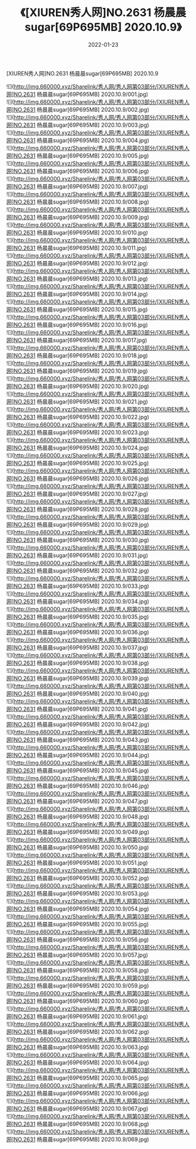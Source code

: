 ﻿---
layout: post
title:  《[XIUREN秀人网]NO.2631 杨晨晨sugar[69P695MB] 2020.10.9》
date:   2022-01-23
img: http://img.660000.xyz/Sharelink/秀人网/秀人网第03部分/[XIUREN秀人网]NO.2631 杨晨晨sugar[69P695MB] 2020.10.9/000.jpg
categories: [美女, 清纯, 唯美]
---

[XIUREN秀人网]NO.2631 杨晨晨sugar[69P695MB] 2020.10.9

 ![](http://img.660000.xyz/Sharelink/秀人网/秀人网第03部分/[XIUREN秀人网]NO.2631 杨晨晨sugar[69P695MB] 2020.10.9/001.jpg) <br>![](http://img.660000.xyz/Sharelink/秀人网/秀人网第03部分/[XIUREN秀人网]NO.2631 杨晨晨sugar[69P695MB] 2020.10.9/002.jpg) <br>![](http://img.660000.xyz/Sharelink/秀人网/秀人网第03部分/[XIUREN秀人网]NO.2631 杨晨晨sugar[69P695MB] 2020.10.9/003.jpg) <br>![](http://img.660000.xyz/Sharelink/秀人网/秀人网第03部分/[XIUREN秀人网]NO.2631 杨晨晨sugar[69P695MB] 2020.10.9/004.jpg) <br>![](http://img.660000.xyz/Sharelink/秀人网/秀人网第03部分/[XIUREN秀人网]NO.2631 杨晨晨sugar[69P695MB] 2020.10.9/005.jpg) <br>![](http://img.660000.xyz/Sharelink/秀人网/秀人网第03部分/[XIUREN秀人网]NO.2631 杨晨晨sugar[69P695MB] 2020.10.9/006.jpg) <br>![](http://img.660000.xyz/Sharelink/秀人网/秀人网第03部分/[XIUREN秀人网]NO.2631 杨晨晨sugar[69P695MB] 2020.10.9/007.jpg) <br>![](http://img.660000.xyz/Sharelink/秀人网/秀人网第03部分/[XIUREN秀人网]NO.2631 杨晨晨sugar[69P695MB] 2020.10.9/008.jpg) <br>![](http://img.660000.xyz/Sharelink/秀人网/秀人网第03部分/[XIUREN秀人网]NO.2631 杨晨晨sugar[69P695MB] 2020.10.9/009.jpg) <br>![](http://img.660000.xyz/Sharelink/秀人网/秀人网第03部分/[XIUREN秀人网]NO.2631 杨晨晨sugar[69P695MB] 2020.10.9/010.jpg) <br>![](http://img.660000.xyz/Sharelink/秀人网/秀人网第03部分/[XIUREN秀人网]NO.2631 杨晨晨sugar[69P695MB] 2020.10.9/011.jpg) <br>![](http://img.660000.xyz/Sharelink/秀人网/秀人网第03部分/[XIUREN秀人网]NO.2631 杨晨晨sugar[69P695MB] 2020.10.9/012.jpg) <br>![](http://img.660000.xyz/Sharelink/秀人网/秀人网第03部分/[XIUREN秀人网]NO.2631 杨晨晨sugar[69P695MB] 2020.10.9/013.jpg) <br>![](http://img.660000.xyz/Sharelink/秀人网/秀人网第03部分/[XIUREN秀人网]NO.2631 杨晨晨sugar[69P695MB] 2020.10.9/014.jpg) <br>![](http://img.660000.xyz/Sharelink/秀人网/秀人网第03部分/[XIUREN秀人网]NO.2631 杨晨晨sugar[69P695MB] 2020.10.9/015.jpg) <br>![](http://img.660000.xyz/Sharelink/秀人网/秀人网第03部分/[XIUREN秀人网]NO.2631 杨晨晨sugar[69P695MB] 2020.10.9/016.jpg) <br>![](http://img.660000.xyz/Sharelink/秀人网/秀人网第03部分/[XIUREN秀人网]NO.2631 杨晨晨sugar[69P695MB] 2020.10.9/017.jpg) <br>![](http://img.660000.xyz/Sharelink/秀人网/秀人网第03部分/[XIUREN秀人网]NO.2631 杨晨晨sugar[69P695MB] 2020.10.9/018.jpg) <br>![](http://img.660000.xyz/Sharelink/秀人网/秀人网第03部分/[XIUREN秀人网]NO.2631 杨晨晨sugar[69P695MB] 2020.10.9/019.jpg) <br>![](http://img.660000.xyz/Sharelink/秀人网/秀人网第03部分/[XIUREN秀人网]NO.2631 杨晨晨sugar[69P695MB] 2020.10.9/020.jpg) <br>![](http://img.660000.xyz/Sharelink/秀人网/秀人网第03部分/[XIUREN秀人网]NO.2631 杨晨晨sugar[69P695MB] 2020.10.9/021.jpg) <br>![](http://img.660000.xyz/Sharelink/秀人网/秀人网第03部分/[XIUREN秀人网]NO.2631 杨晨晨sugar[69P695MB] 2020.10.9/022.jpg) <br>![](http://img.660000.xyz/Sharelink/秀人网/秀人网第03部分/[XIUREN秀人网]NO.2631 杨晨晨sugar[69P695MB] 2020.10.9/023.jpg) <br>![](http://img.660000.xyz/Sharelink/秀人网/秀人网第03部分/[XIUREN秀人网]NO.2631 杨晨晨sugar[69P695MB] 2020.10.9/024.jpg) <br>![](http://img.660000.xyz/Sharelink/秀人网/秀人网第03部分/[XIUREN秀人网]NO.2631 杨晨晨sugar[69P695MB] 2020.10.9/025.jpg) <br>![](http://img.660000.xyz/Sharelink/秀人网/秀人网第03部分/[XIUREN秀人网]NO.2631 杨晨晨sugar[69P695MB] 2020.10.9/026.jpg) <br>![](http://img.660000.xyz/Sharelink/秀人网/秀人网第03部分/[XIUREN秀人网]NO.2631 杨晨晨sugar[69P695MB] 2020.10.9/027.jpg) <br>![](http://img.660000.xyz/Sharelink/秀人网/秀人网第03部分/[XIUREN秀人网]NO.2631 杨晨晨sugar[69P695MB] 2020.10.9/028.jpg) <br>![](http://img.660000.xyz/Sharelink/秀人网/秀人网第03部分/[XIUREN秀人网]NO.2631 杨晨晨sugar[69P695MB] 2020.10.9/029.jpg) <br>![](http://img.660000.xyz/Sharelink/秀人网/秀人网第03部分/[XIUREN秀人网]NO.2631 杨晨晨sugar[69P695MB] 2020.10.9/030.jpg) <br>![](http://img.660000.xyz/Sharelink/秀人网/秀人网第03部分/[XIUREN秀人网]NO.2631 杨晨晨sugar[69P695MB] 2020.10.9/031.jpg) <br>![](http://img.660000.xyz/Sharelink/秀人网/秀人网第03部分/[XIUREN秀人网]NO.2631 杨晨晨sugar[69P695MB] 2020.10.9/032.jpg) <br>![](http://img.660000.xyz/Sharelink/秀人网/秀人网第03部分/[XIUREN秀人网]NO.2631 杨晨晨sugar[69P695MB] 2020.10.9/033.jpg) <br>![](http://img.660000.xyz/Sharelink/秀人网/秀人网第03部分/[XIUREN秀人网]NO.2631 杨晨晨sugar[69P695MB] 2020.10.9/034.jpg) <br>![](http://img.660000.xyz/Sharelink/秀人网/秀人网第03部分/[XIUREN秀人网]NO.2631 杨晨晨sugar[69P695MB] 2020.10.9/035.jpg) <br>![](http://img.660000.xyz/Sharelink/秀人网/秀人网第03部分/[XIUREN秀人网]NO.2631 杨晨晨sugar[69P695MB] 2020.10.9/036.jpg) <br>![](http://img.660000.xyz/Sharelink/秀人网/秀人网第03部分/[XIUREN秀人网]NO.2631 杨晨晨sugar[69P695MB] 2020.10.9/037.jpg) <br>![](http://img.660000.xyz/Sharelink/秀人网/秀人网第03部分/[XIUREN秀人网]NO.2631 杨晨晨sugar[69P695MB] 2020.10.9/038.jpg) <br>![](http://img.660000.xyz/Sharelink/秀人网/秀人网第03部分/[XIUREN秀人网]NO.2631 杨晨晨sugar[69P695MB] 2020.10.9/039.jpg) <br>![](http://img.660000.xyz/Sharelink/秀人网/秀人网第03部分/[XIUREN秀人网]NO.2631 杨晨晨sugar[69P695MB] 2020.10.9/040.jpg) <br>![](http://img.660000.xyz/Sharelink/秀人网/秀人网第03部分/[XIUREN秀人网]NO.2631 杨晨晨sugar[69P695MB] 2020.10.9/041.jpg) <br>![](http://img.660000.xyz/Sharelink/秀人网/秀人网第03部分/[XIUREN秀人网]NO.2631 杨晨晨sugar[69P695MB] 2020.10.9/042.jpg) <br>![](http://img.660000.xyz/Sharelink/秀人网/秀人网第03部分/[XIUREN秀人网]NO.2631 杨晨晨sugar[69P695MB] 2020.10.9/043.jpg) <br>![](http://img.660000.xyz/Sharelink/秀人网/秀人网第03部分/[XIUREN秀人网]NO.2631 杨晨晨sugar[69P695MB] 2020.10.9/044.jpg) <br>![](http://img.660000.xyz/Sharelink/秀人网/秀人网第03部分/[XIUREN秀人网]NO.2631 杨晨晨sugar[69P695MB] 2020.10.9/045.jpg) <br>![](http://img.660000.xyz/Sharelink/秀人网/秀人网第03部分/[XIUREN秀人网]NO.2631 杨晨晨sugar[69P695MB] 2020.10.9/046.jpg) <br>![](http://img.660000.xyz/Sharelink/秀人网/秀人网第03部分/[XIUREN秀人网]NO.2631 杨晨晨sugar[69P695MB] 2020.10.9/047.jpg) <br>![](http://img.660000.xyz/Sharelink/秀人网/秀人网第03部分/[XIUREN秀人网]NO.2631 杨晨晨sugar[69P695MB] 2020.10.9/048.jpg) <br>![](http://img.660000.xyz/Sharelink/秀人网/秀人网第03部分/[XIUREN秀人网]NO.2631 杨晨晨sugar[69P695MB] 2020.10.9/049.jpg) <br>![](http://img.660000.xyz/Sharelink/秀人网/秀人网第03部分/[XIUREN秀人网]NO.2631 杨晨晨sugar[69P695MB] 2020.10.9/050.jpg) <br>![](http://img.660000.xyz/Sharelink/秀人网/秀人网第03部分/[XIUREN秀人网]NO.2631 杨晨晨sugar[69P695MB] 2020.10.9/051.jpg) <br>![](http://img.660000.xyz/Sharelink/秀人网/秀人网第03部分/[XIUREN秀人网]NO.2631 杨晨晨sugar[69P695MB] 2020.10.9/052.jpg) <br>![](http://img.660000.xyz/Sharelink/秀人网/秀人网第03部分/[XIUREN秀人网]NO.2631 杨晨晨sugar[69P695MB] 2020.10.9/053.jpg) <br>![](http://img.660000.xyz/Sharelink/秀人网/秀人网第03部分/[XIUREN秀人网]NO.2631 杨晨晨sugar[69P695MB] 2020.10.9/054.jpg) <br>![](http://img.660000.xyz/Sharelink/秀人网/秀人网第03部分/[XIUREN秀人网]NO.2631 杨晨晨sugar[69P695MB] 2020.10.9/055.jpg) <br>![](http://img.660000.xyz/Sharelink/秀人网/秀人网第03部分/[XIUREN秀人网]NO.2631 杨晨晨sugar[69P695MB] 2020.10.9/056.jpg) <br>![](http://img.660000.xyz/Sharelink/秀人网/秀人网第03部分/[XIUREN秀人网]NO.2631 杨晨晨sugar[69P695MB] 2020.10.9/057.jpg) <br>![](http://img.660000.xyz/Sharelink/秀人网/秀人网第03部分/[XIUREN秀人网]NO.2631 杨晨晨sugar[69P695MB] 2020.10.9/058.jpg) <br>![](http://img.660000.xyz/Sharelink/秀人网/秀人网第03部分/[XIUREN秀人网]NO.2631 杨晨晨sugar[69P695MB] 2020.10.9/059.jpg) <br>![](http://img.660000.xyz/Sharelink/秀人网/秀人网第03部分/[XIUREN秀人网]NO.2631 杨晨晨sugar[69P695MB] 2020.10.9/060.jpg) <br>![](http://img.660000.xyz/Sharelink/秀人网/秀人网第03部分/[XIUREN秀人网]NO.2631 杨晨晨sugar[69P695MB] 2020.10.9/061.jpg) <br>![](http://img.660000.xyz/Sharelink/秀人网/秀人网第03部分/[XIUREN秀人网]NO.2631 杨晨晨sugar[69P695MB] 2020.10.9/062.jpg) <br>![](http://img.660000.xyz/Sharelink/秀人网/秀人网第03部分/[XIUREN秀人网]NO.2631 杨晨晨sugar[69P695MB] 2020.10.9/063.jpg) <br>![](http://img.660000.xyz/Sharelink/秀人网/秀人网第03部分/[XIUREN秀人网]NO.2631 杨晨晨sugar[69P695MB] 2020.10.9/064.jpg) <br>![](http://img.660000.xyz/Sharelink/秀人网/秀人网第03部分/[XIUREN秀人网]NO.2631 杨晨晨sugar[69P695MB] 2020.10.9/065.jpg) <br>![](http://img.660000.xyz/Sharelink/秀人网/秀人网第03部分/[XIUREN秀人网]NO.2631 杨晨晨sugar[69P695MB] 2020.10.9/066.jpg) <br>![](http://img.660000.xyz/Sharelink/秀人网/秀人网第03部分/[XIUREN秀人网]NO.2631 杨晨晨sugar[69P695MB] 2020.10.9/067.jpg) <br>![](http://img.660000.xyz/Sharelink/秀人网/秀人网第03部分/[XIUREN秀人网]NO.2631 杨晨晨sugar[69P695MB] 2020.10.9/068.jpg) <br>![](http://img.660000.xyz/Sharelink/秀人网/秀人网第03部分/[XIUREN秀人网]NO.2631 杨晨晨sugar[69P695MB] 2020.10.9/069.jpg) <br>